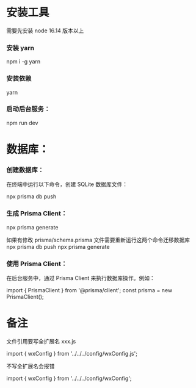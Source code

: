 # 安装工具

需要先安装 node 16.14 版本以上

### 安装 yarn

npm i -g yarn

### 安装依赖

yarn

### 启动后台服务：

npm run dev

# 数据库：

### 创建数据库：

在终端中运行以下命令，创建 SQLite 数据库文件：

npx prisma db push

### 生成 Prisma Client：

npx prisma generate

如果有修改 prisma/schema.prisma 文件需要重新运行这两个命令迁移数据库
npx prisma db push
npx prisma generate

### 使用 Prisma Client：

在后台服务中，通过 Prisma Client 来执行数据库操作。例如：

import { PrismaClient } from '@prisma/client';
const prisma = new PrismaClient();

# 备注

文件引用要写全扩展名 xxx.js

import { wxConfig } from '../../../config/wxConfig.js';

不写全扩展名会报错

import { wxConfig } from '../../../config/wxConfig';
